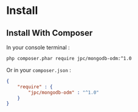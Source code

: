 # Install

## Install With Composer

In your console terminal :

```bash
php composer.phar require jpc/mongodb-odm:^1.0
```

Or in your ```composer.json``` :

```json
{
    "require" : {
        "jpc/mongodb-odm" : "^1.0"
    }
}
```
